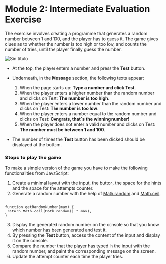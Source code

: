 # Module 2: Intermediate Evaluation Exercise

The exercise involves creating a programme that generates a random number between 1 and 100, and the player has to guess it.
The game gives clues as to whether the number is too high or too low, and counts the number of tries, until the player finally guess the number.

![Sin título](https://user-images.githubusercontent.com/81922944/142167706-474b5680-088f-4319-bf3f-fa7be3be6a7c.png)


- At the top, the player enters a number and press the **Test** button.
- Underneath, in the **Message** section, the following texts appear:

  1. When the page starts up: **Type a number and click Test**.
  2. When the player enters a higher number than the random number and clicks on Test: **The number is too high**.
  3. When the player enters a lower number than the random number and clicks on Test: **The number is too low**.
  4. When the player enters a number equal to the random number and clicks on Test: **Congrats, that´s the winning number!**
  5. When the player does not enter a valid number and clicks on Test: **The number must be between 1 and 100**.
  
- The number of times the **Test** button has been clicked should be displayed at the bottom.

### Steps to play the game

To make a simple version of the game you have to make the following functionalities from
JavaScript:

1. Create a minimal layout with the input, the button, the space for the hints and the space for the attempts counter.
2. Generate a random number with the help of [Math.random](https://developer.mozilla.org/en-US/docs/Web/JavaScript/Reference/Global_Objects/Math/random) and [Math.ceil](https://developer.mozilla.org/en-US/docs/Web/JavaScript/Reference/Global_Objects/Math/ceil). 

```

function getRandomNumber(max) {
 return Math.ceil(Math.random() * max);
}
```


3. Display the generated random number on the console so that you know which number has been generated and test it.
4. By pressing the **Test** button, access the content of the input and display it on the console.
5. Compare the number that the player has typed in the input with the random number, and paint the corresponding message on the screen.
6. Update the attempt counter each time the player tries.

